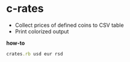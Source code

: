 # c-rates

 - Collect prices of defined coins to CSV table  
 - Print colorized output

**how-to**  

```ruby
crates.rb usd eur rsd
```
